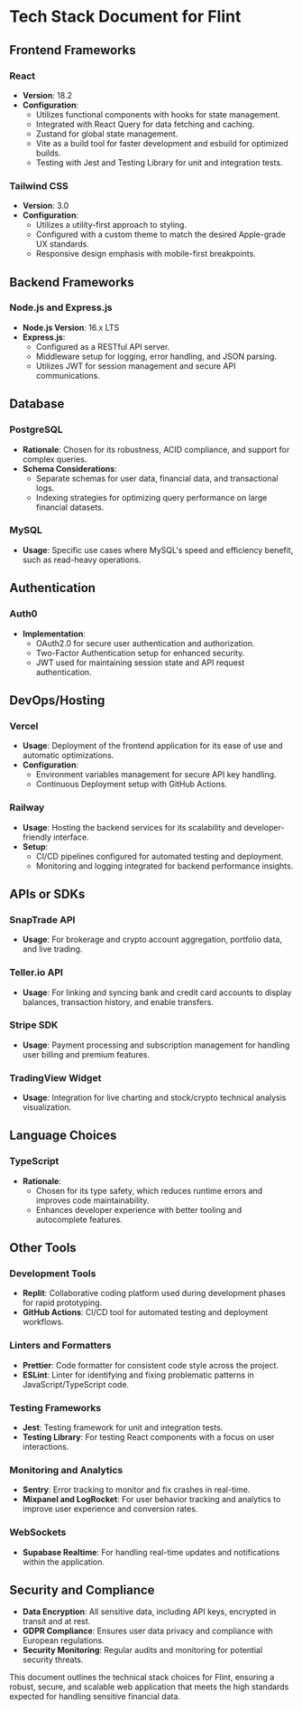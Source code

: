 # Tech Stack Document for Flint

## Frontend Frameworks

### React
- **Version**: 18.2
- **Configuration**: 
  - Utilizes functional components with hooks for state management.
  - Integrated with React Query for data fetching and caching.
  - Zustand for global state management.
  - Vite as a build tool for faster development and esbuild for optimized builds.
  - Testing with Jest and Testing Library for unit and integration tests.

### Tailwind CSS
- **Version**: 3.0
- **Configuration**: 
  - Utilizes a utility-first approach to styling.
  - Configured with a custom theme to match the desired Apple-grade UX standards.
  - Responsive design emphasis with mobile-first breakpoints.

## Backend Frameworks

### Node.js and Express.js
- **Node.js Version**: 16.x LTS
- **Express.js**:
  - Configured as a RESTful API server.
  - Middleware setup for logging, error handling, and JSON parsing.
  - Utilizes JWT for session management and secure API communications.

## Database

### PostgreSQL
- **Rationale**: Chosen for its robustness, ACID compliance, and support for complex queries.
- **Schema Considerations**:
  - Separate schemas for user data, financial data, and transactional logs.
  - Indexing strategies for optimizing query performance on large financial datasets.

### MySQL
- **Usage**: Specific use cases where MySQL's speed and efficiency benefit, such as read-heavy operations.

## Authentication

### Auth0
- **Implementation**:
  - OAuth2.0 for secure user authentication and authorization.
  - Two-Factor Authentication setup for enhanced security.
  - JWT used for maintaining session state and API request authentication.

## DevOps/Hosting

### Vercel
- **Usage**: Deployment of the frontend application for its ease of use and automatic optimizations.
- **Configuration**:
  - Environment variables management for secure API key handling.
  - Continuous Deployment setup with GitHub Actions.

### Railway
- **Usage**: Hosting the backend services for its scalability and developer-friendly interface.
- **Setup**:
  - CI/CD pipelines configured for automated testing and deployment.
  - Monitoring and logging integrated for backend performance insights.

## APIs or SDKs

### SnapTrade API
- **Usage**: For brokerage and crypto account aggregation, portfolio data, and live trading.

### Teller.io API
- **Usage**: For linking and syncing bank and credit card accounts to display balances, transaction history, and enable transfers.

### Stripe SDK
- **Usage**: Payment processing and subscription management for handling user billing and premium features.

### TradingView Widget
- **Usage**: Integration for live charting and stock/crypto technical analysis visualization.

## Language Choices

### TypeScript
- **Rationale**:
  - Chosen for its type safety, which reduces runtime errors and improves code maintainability.
  - Enhances developer experience with better tooling and autocomplete features.

## Other Tools

### Development Tools
- **Replit**: Collaborative coding platform used during development phases for rapid prototyping.
- **GitHub Actions**: CI/CD tool for automated testing and deployment workflows.

### Linters and Formatters
- **Prettier**: Code formatter for consistent code style across the project.
- **ESLint**: Linter for identifying and fixing problematic patterns in JavaScript/TypeScript code.

### Testing Frameworks
- **Jest**: Testing framework for unit and integration tests.
- **Testing Library**: For testing React components with a focus on user interactions.

### Monitoring and Analytics
- **Sentry**: Error tracking to monitor and fix crashes in real-time.
- **Mixpanel and LogRocket**: For user behavior tracking and analytics to improve user experience and conversion rates.

### WebSockets
- **Supabase Realtime**: For handling real-time updates and notifications within the application.

## Security and Compliance

- **Data Encryption**: All sensitive data, including API keys, encrypted in transit and at rest.
- **GDPR Compliance**: Ensures user data privacy and compliance with European regulations.
- **Security Monitoring**: Regular audits and monitoring for potential security threats.

This document outlines the technical stack choices for Flint, ensuring a robust, secure, and scalable web application that meets the high standards expected for handling sensitive financial data.